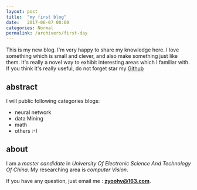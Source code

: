 ```yaml
---
layout: post
title:  "my first blog"
date:   2017-06-07 00:00
categories: Normal
permalink: /archivers/first-day
---
```


This is my new blog. I'm very happy to share my knowledge here. I love something which is small and clever, and also make something just like them. It's really a novel way to exhibit interesting areas which I familiar with. If you think it's really useful, do not forget star my [Github](https://github.com/zyoohv)

## abstract

I will public following categories blogs:

* neural network
* data Mining
* math
* others :-)


## about

I am a *master candidate* in *University Of Electronic Science And Technology Of China*. My researching area is *computer Vision*.

If you have any question, just email me : **zyoohv@163.com**.
